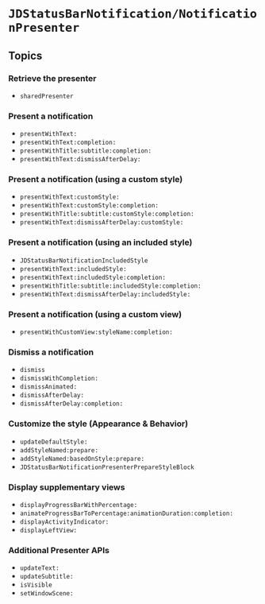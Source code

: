 # ``JDStatusBarNotification/NotificationPresenter``

## Topics

### Retrieve the presenter

- ``sharedPresenter``

### Present a notification

- ``presentWithText:``
- ``presentWithText:completion:``
- ``presentWithTitle:subtitle:completion:``
- ``presentWithText:dismissAfterDelay:``

### Present a notification (using a custom style)

- ``presentWithText:customStyle:``
- ``presentWithText:customStyle:completion:``
- ``presentWithTitle:subtitle:customStyle:completion:``
- ``presentWithText:dismissAfterDelay:customStyle:``

### Present a notification (using an included style)

- ``JDStatusBarNotificationIncludedStyle``
- ``presentWithText:includedStyle:``
- ``presentWithText:includedStyle:completion:``
- ``presentWithTitle:subtitle:includedStyle:completion:``
- ``presentWithText:dismissAfterDelay:includedStyle:``

### Present a notification (using a custom view)

- ``presentWithCustomView:styleName:completion:``

### Dismiss a notification

- ``dismiss``
- ``dismissWithCompletion:``
- ``dismissAnimated:``
- ``dismissAfterDelay:``
- ``dismissAfterDelay:completion:``

### Customize the style (Appearance & Behavior)

- ``updateDefaultStyle:``
- ``addStyleNamed:prepare:``
- ``addStyleNamed:basedOnStyle:prepare:``
- ``JDStatusBarNotificationPresenterPrepareStyleBlock``

### Display supplementary views

- ``displayProgressBarWithPercentage:``
- ``animateProgressBarToPercentage:animationDuration:completion:``
- ``displayActivityIndicator:``
- ``displayLeftView:``

### Additional Presenter APIs

- ``updateText:``
- ``updateSubtitle:``
- ``isVisible``
- ``setWindowScene:``
